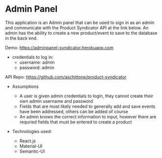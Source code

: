 # Admin Panel

This application is an Admin panel that can be used to sign in as an admin and communicate with the Product Syndicator API at the link below. An admin has the ability to create a new product/event to save to the database in the back end. 

Demo: https://adminpanel-syndicator.herokuapp.com

* credentials to log in:
  * username: admin
  * password: admin

API Repo: https://github.com/aschittone/product-syndicator

* Assumptions
  * A user is given admin credentials to login, they cannot create their own admin username and password
  * Fields that are most likely needed to generally add and save events have been addressed, others can be added of course
  * An admin knows the correct information to input, however there are requried fields that must be entered to create a product

* Technologies used:
  * React.js
  * Material-UI
  * Semantic-UI
